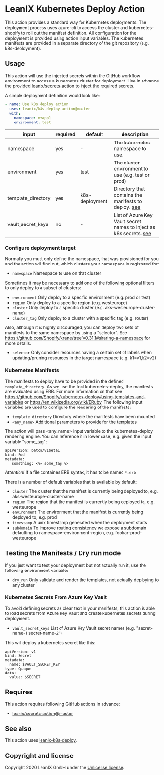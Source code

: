 # LeanIX Kubernetes Deploy Action

This action provides a standard way for Kubernetes deployments. The deployment process uses azure-cli to access the cluster and 
kubernetes-shopify to roll out the manifest definition. All configuration for the deployment is provided using action input 
variables. The kubernetes manifests are provided in a separate directory of the git repository (e.g. k8s-deployment).

## Usage

This action will use the injected secrets within the GitHub workflow environment to access a kubernetes cluster for deployment. 
Use in advance the provided [leanix/secrets-action](https://github.com/leanix/secrets-action) to inject the required secrets. 

A simple deployment definition would look like:
```yaml
- name: Use k8s deploy action
  uses: leanix/k8s-deploy-action@master
  with:
    namespace: myapp1
    environment: test
```

| input | required | default | description |
|-------|----------|---------|-------------|
|namespace|yes|-|The kubernetes namespace to use.|
|environment|yes|test|The cluster environment to use (e.g. test or prod)|
|template_directory|yes|k8s-deployment|Directory that contains the manifests to deploy. [see](#kubernetes-manifests)|
|vault_secret_keys|no|-|List of Azure Key Vault secret names to inject as k8s secrets. [see](#kubernetes-secrets-from-azure-key-vault)|

### Configure deployment target

Normally you must only define the namespace, that was provisioned for you and the action will find out, which clusters
your namespace is registered for:

* `namespace`            Namespace to use on that cluster

Sometimes it may be necessary to add one of the following optional filters to only deploy to a subset of clusters:

* `environment`          Only deploy to a specific environment (e.g. prod or test)
* `region`               Only deploy to a specific region (e.g. westeurope)
* `cluster`              Only deploy to a specific cluster (e.g. aks-westeurope-cluster-name) 
* `cluster_tag`          Only deploy to a cluster with a specific tag (e.g. router) 

Also, although it is highly discouraged, you can deploy two sets of manifests to the same namespace by using a "selector".
See https://github.com/Shopify/krane/tree/v0.31.1#sharing-a-namespace for more details.

* `selector`             Only consider resources having a certain set of labels when updating/pruning resources in the target namespace (e.g. k1=v1,k2=v2)

### Kubernetes Manifests

The manifests to deploy have to be provided in the defined `template_directory`.
As we use the tool kubernetes-deploy, the manifests are evaluated using ERB. For more information on that see
https://github.com/Shopify/kubernetes-deploy#using-templates-and-variables or https://en.wikipedia.org/wiki/ERuby.
The following input variables are used to configure the rendering of the manifests: 

* `template_directory`   Directory where the manifests have been mounted
* `<any_name>`           Additional parameters to provide for the templates

The action will pass <any_name> input variable to the kubernetes-deploy rendering engine.
You can reference it in lower case, e.g. given the input variable "some_tag":

```
apiVersion: batch/v1beta1
kind: Pod
metadata:
   something: <%= some_tag %>
```

_Attention!_ If a file containes ERB syntax, it has to be named `*.erb`

There is a number of default variables that is available by default:

* `cluster`     The cluster that the manifest is currently being deployed to, e.g. aks-westeurope-cluster-name
* `region`      The region that the manifest is currently being deployed to, e.g. westeurope
* `environment` The environment that the manifest is currently being deployed to, e.g. prod
* `timestamp`   A unix timestamp generated when the deployment starts
* `subdomain`   To improve routing consistency we expose a subdomain defaulting to namespace-environment-region, e.g. foobar-prod-westeurope

## Testing the Manifests / Dry run mode

If you just want to test your deployment but not actually run it, use the following environment variable:

* `dry_run`             Only validate and render the templates, not actually deploying to any cluster

### Kubernetes Secrets From Azure Key Vault

To avoid defining secrets as clear text in your manifests, this action is able to load secrets from Azure Key Vault and create 
kubernetes secrets during deployment.

* `vault_secret_keys`   List of Azure Key Vault secret names (e.g. "secret-name-1 secret-name-2")

This will deploy a kubernetes secret like this:

```
apiVersion: v1
kind: Secret
metadata:
  name: $VAULT_SECRET_KEY
type: Opaque
data:
  value: $SECRET
```

## Requires
This action requires following GitHub actions in advance:
- [leanix/secrets-action@master](https://github.com/leanix/secrets-action)

## See also
This action uses [leanix-k8s-deploy](https://github.com/leanix/leanix-k8s-deploy).

## Copyright and license

Copyright 2020 LeanIX GmbH under the [Unlicense license](LICENSE).